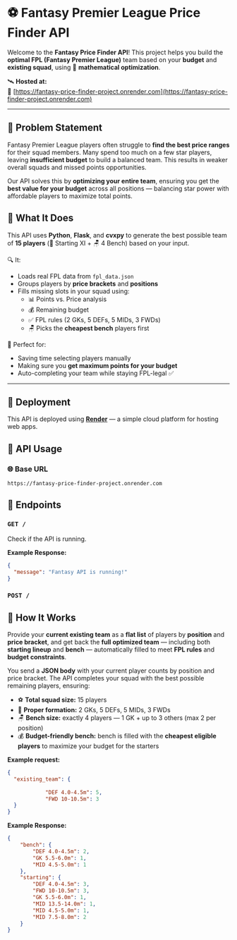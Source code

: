 # ⚽ Fantasy Premier League Price Finder API

Welcome to the **Fantasy Price Finder API**! This project helps you build the **optimal FPL (Fantasy Premier League)** team based on your **budget** and **existing squad**, using 🔬 **mathematical optimization**.

🛰️ **Hosted at:**  
🔗 [https://fantasy-price-finder-project.onrender.com](https://fantasy-price-finder-project.onrender.com)

---

## 🤔 Problem Statement

Fantasy Premier League players often struggle to **find the best price ranges** for their squad members. Many spend too much on a few star players, leaving **insufficient budget** to build a balanced team. This results in weaker overall squads and missed points opportunities.

Our API solves this by **optimizing your entire team**, ensuring you get the **best value for your budget** across all positions — balancing star power with affordable players to maximize total points.

## 🧠 What It Does

This API uses **Python**, **Flask**, and **cvxpy** to generate the best possible team of **15 players** (🧤 Starting XI + 🪑 4 Bench) based on your input.

🔍 It:
- Loads real FPL data from `fpl_data.json`
- Groups players by **price brackets** and **positions**
- Fills missing slots in your squad using:
  - 📊 Points vs. Price analysis
  - 💰 Remaining budget
  - ✅ FPL rules (2 GKs, 5 DEFs, 5 MIDs, 3 FWDs)
  - 🪑 Picks the **cheapest bench** players first

🎯 Perfect for:
- Saving time selecting players manually
- Making sure you **get maximum points for your budget**
- Auto-completing your team while staying FPL-legal ✅

---

## 🚀 Deployment

This API is deployed using **[Render](https://render.com)** — a simple cloud platform for hosting web apps.

## 🔌 API Usage

### 🌐 Base URL

```text
https://fantasy-price-finder-project.onrender.com
```
## 📌 Endpoints

### `GET /`
Check if the API is running.

**Example Response:**
```json
{
  "message": "Fantasy API is running!"
}
```

### `POST /`

## 🚀 How It Works

Provide your **current existing team** as a **flat list** of players by **position** and **price bracket**, and get back the **full optimized team** — including both **starting lineup** and **bench** — automatically filled to meet **FPL rules** and **budget constraints**.

You send a **JSON body** with your current player counts by position and price bracket. The API completes your squad with the best possible remaining players, ensuring:

- ⚽ **Total squad size:** 15 players  
- 📐 **Proper formation:** 2 GKs, 5 DEFs, 5 MIDs, 3 FWDs  
- 🪑 **Bench size:** exactly 4 players — 1 GK + up to 3 others (max 2 per position)  
- 💰 **Budget-friendly bench:** bench is filled with the **cheapest eligible players** to maximize your budget for the starters  




**Example request:** 
```json
{
  "existing_team": {
    
            "DEF 4.0-4.5m": 5,
            "FWD 10-10.5m": 3
  }
}

```

**Example Response:**
```json
{
    "bench": {
        "DEF 4.0-4.5m": 2,
        "GK 5.5-6.0m": 1,
        "MID 4.5-5.0m": 1
    },
    "starting": {
        "DEF 4.0-4.5m": 3,
        "FWD 10-10.5m": 3,
        "GK 5.5-6.0m": 1,
        "MID 13.5-14.0m": 1,
        "MID 4.5-5.0m": 1,
        "MID 7.5-8.0m": 2
    }
}
```
